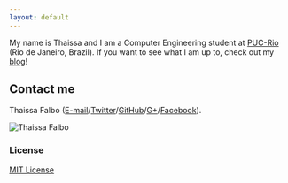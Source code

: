 ```yaml
---
layout: default
---
```


My name is Thaissa and I am a Computer Engineering student at [PUC-Rio](http://www.puc-rio.br) (Rio de Janeiro, Brazil).
If you want to see what I am up to, check out my [blog](http://blog.thaissa.eng.br)!

## Contact me

Thaissa Falbo ([E-mail](mailto:thaissa@thaissa.eng.br)/[Twitter](http://twitter.com/t_falbolous)/[GitHub](http://github.com/tfalbo)/[G+](https://plus.google.com/+ThaissaFalbo)/[Facebook](http://www.facebook.com/thaissa)).

![Thaissa Falbo](https://www.gravatar.com/avatar/55e3ba6c5f5de9bb717940bf403135f9.jpg?s=200)




### License

[MIT License](http://chibicode.mit-license.org/)
